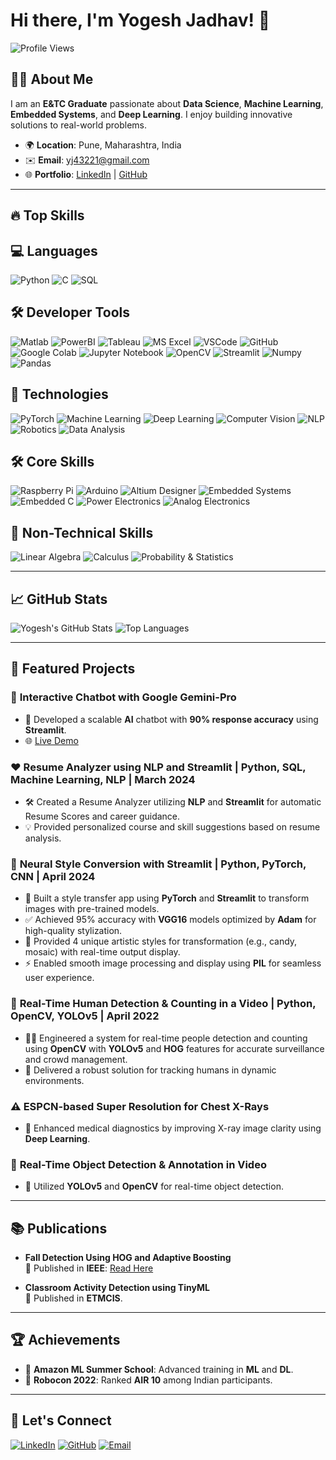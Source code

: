 # Hi there, I'm Yogesh Jadhav! 👋
![Profile Views](https://komarev.com/ghpvc/?username=yogesh43221&color=blue)

## 👨‍💻 About Me
I am an **E&TC Graduate** passionate about **Data Science**, **Machine Learning**, **Embedded Systems**, and **Deep Learning**. I enjoy building innovative solutions to real-world problems.

- 🌍 **Location**: Pune, Maharashtra, India
- ✉️ **Email**: [yj43221@gmail.com](mailto:yj43221@gmail.com)
- 🌐 **Portfolio**: [LinkedIn](https://www.linkedin.com/in/yogesh-jadhav-60548020a/) | [GitHub](https://github.com/yogesh43221)

---
## 🔥 Top Skills

## 💻 Languages
![Python](https://img.shields.io/badge/Python-3776AB?style=for-the-badge&logo=python&logoColor=white)
![C](https://img.shields.io/badge/C-A8B9CC?style=for-the-badge&logo=c&logoColor=black)
![SQL](https://img.shields.io/badge/SQL-CC2927?style=for-the-badge&logo=microsoftsqlserver&logoColor=white)

## 🛠 Developer Tools
![Matlab](https://img.shields.io/badge/Matlab-0076A8?style=for-the-badge&logo=matlab&logoColor=white)
![PowerBI](https://img.shields.io/badge/PowerBI-F2C611?style=for-the-badge&logo=powerbi&logoColor=white)
![Tableau](https://img.shields.io/badge/Tableau-E97627?style=for-the-badge&logo=tableau&logoColor=white)
![MS Excel](https://img.shields.io/badge/MS%20Excel-217346?style=for-the-badge&logo=microsoft-excel&logoColor=white)
![VSCode](https://img.shields.io/badge/Visual%20Studio%20Code-007ACC?style=for-the-badge&logo=visualstudiocode&logoColor=white)
![GitHub](https://img.shields.io/badge/GitHub-181717?style=for-the-badge&logo=github&logoColor=white)
![Google Colab](https://img.shields.io/badge/Google%20Colab-FD0D44?style=for-the-badge&logo=googlecolab&logoColor=white)
![Jupyter Notebook](https://img.shields.io/badge/Jupyter%20Notebook-F37626?style=for-the-badge&logo=jupyter&logoColor=white)
![OpenCV](https://img.shields.io/badge/OpenCV-5C3EE8?style=for-the-badge&logo=opencv&logoColor=white)
![Streamlit](https://img.shields.io/badge/Streamlit-FF4B4B?style=for-the-badge&logo=streamlit&logoColor=white)
![Numpy](https://img.shields.io/badge/Numpy-013243?style=for-the-badge&logo=numpy&logoColor=white)
![Pandas](https://img.shields.io/badge/Pandas-150458?style=for-the-badge&logo=pandas&logoColor=white)

## 🔧 Technologies
![PyTorch](https://img.shields.io/badge/PyTorch-EE4C2C?style=for-the-badge&logo=pytorch&logoColor=white)
![Machine Learning](https://img.shields.io/badge/Machine%20Learning-FF6F61?style=for-the-badge&logo=ai&logoColor=white)
![Deep Learning](https://img.shields.io/badge/Deep%20Learning-8E44AD?style=for-the-badge&logo=tensorflow&logoColor=white)
![Computer Vision](https://img.shields.io/badge/Computer%20Vision-28A745?style=for-the-badge&logo=opencv&logoColor=white)
![NLP](https://img.shields.io/badge/NLP-2F85A2?style=for-the-badge&logo=google&logoColor=white)
![Robotics](https://img.shields.io/badge/Robotics-000000?style=for-the-badge&logo=robot&logoColor=white)
![Data Analysis](https://img.shields.io/badge/Data%20Analysis-28A745?style=for-the-badge&logo=data-analysis&logoColor=white)

## 🛠 Core Skills
![Raspberry Pi](https://img.shields.io/badge/Raspberry%20Pi-C51A4A?style=for-the-badge&logo=raspberrypi&logoColor=white)
![Arduino](https://img.shields.io/badge/Arduino-00979D?style=for-the-badge&logo=arduino&logoColor=white)
![Altium Designer](https://img.shields.io/badge/Altium%20Designer-007D9C?style=for-the-badge&logo=altium&logoColor=white)
![Embedded Systems](https://img.shields.io/badge/Embedded%20Systems-FF5722?style=for-the-badge&logo=hardware&logoColor=white)
![Embedded C](https://img.shields.io/badge/Embedded%20C-3D3D3D?style=for-the-badge&logo=c&logoColor=white)
![Power Electronics](https://img.shields.io/badge/Power%20Electronics-0D98BA?style=for-the-badge&logo=lightning&logoColor=white)
![Analog Electronics](https://img.shields.io/badge/Analog%20Electronics-0D98BA?style=for-the-badge&logo=electrical&logoColor=white)

## 🧠 Non-Technical Skills
![Linear Algebra](https://img.shields.io/badge/Linear%20Algebra-0072C6?style=for-the-badge&logo=math&logoColor=white)
![Calculus](https://img.shields.io/badge/Calculus-0083A2?style=for-the-badge&logo=math&logoColor=white)
![Probability & Statistics](https://img.shields.io/badge/Probability%20and%20Statistics-FF6F61?style=for-the-badge&logo=math&logoColor=white)

---

## 📈 GitHub Stats
![Yogesh's GitHub Stats](https://github-readme-stats.vercel.app/api?username=yogesh43221&show_icons=true&theme=radical)
![Top Languages](https://github-readme-stats.vercel.app/api/top-langs/?username=yogesh43221&layout=compact&theme=radical)

---

## 🚀 Featured Projects
### 🤖 **Interactive Chatbot with Google Gemini-Pro**
- 🤖 Developed a scalable **AI** chatbot with **90% response accuracy** using **Streamlit**.
- 🌐 [Live Demo](https://yogesh-gemini-pro-chatbot-app.streamlit.app/)

### ❤️ **Resume Analyzer using NLP and Streamlit** | Python, SQL, Machine Learning, NLP | March 2024
- 🛠️ Created a Resume Analyzer utilizing **NLP** and **Streamlit** for automatic Resume Scores and career guidance.
- 💡 Provided personalized course and skill suggestions based on resume analysis.

### 🎨 **Neural Style Conversion with Streamlit** | Python, PyTorch, CNN | April 2024
- 🔄 Built a style transfer app using **PyTorch** and **Streamlit** to transform images with pre-trained models.
- ✅ Achieved 95% accuracy with **VGG16** models optimized by **Adam** for high-quality stylization.
- 🎨 Provided 4 unique artistic styles for transformation (e.g., candy, mosaic) with real-time output display.
- ⚡ Enabled smooth image processing and display using **PIL** for seamless user experience.

### 🧡 **Real-Time Human Detection & Counting in a Video** | Python, OpenCV, YOLOv5 | April 2022
- 🕵️‍♂️ Engineered a system for real-time people detection and counting using **OpenCV** with **YOLOv5** and **HOG** features for accurate surveillance and crowd management.
- 💪 Delivered a robust solution for tracking humans in dynamic environments.

### ⚠️ **ESPCN-based Super Resolution for Chest X-Rays**
- 🩻 Enhanced medical diagnostics by improving X-ray image clarity using **Deep Learning**.

### 💨 **Real-Time Object Detection & Annotation in Video**
- 🚀 Utilized **YOLOv5** and **OpenCV** for real-time object detection.

---

## 📚 Publications
- **Fall Detection Using HOG and Adaptive Boosting**  
  📝 Published in **IEEE**: [Read Here](https://ieeexplore.ieee.org/document/10291838/)

- **Classroom Activity Detection using TinyML**  
  📝 Published in **ETMCIS**.

---

## 🏆 Achievements
- 🏅 **Amazon ML Summer School**: Advanced training in **ML** and **DL**.
- 🏅 **Robocon 2022**: Ranked **AIR 10** among Indian participants.

---

## 🔗 Let's Connect
[![LinkedIn](https://img.shields.io/badge/LinkedIn-0A66C2?style=for-the-badge&logo=linkedin&logoColor=white)](https://www.linkedin.com/in/yogesh-jadhav-60548020a/)
[![GitHub](https://img.shields.io/badge/GitHub-181717?style=for-the-badge&logo=github&logoColor=white)](https://github.com/yogesh43221)
[![Email](https://img.shields.io/badge/Email-EA4335?style=for-the-badge&logo=gmail&logoColor=white)](mailto:yj43221@gmail.com)
